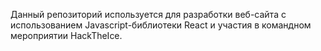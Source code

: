Данный репозиторий используется для разработки веб-сайта с использованием Javascript-библиотеки React и участия в командном мероприятии HackTheIce. 
